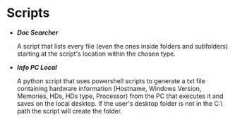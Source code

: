 # Scripts
* _**Doc Searcher**_

  A script that lists every file (even the ones inside folders and subfolders) starting at the script's location within the chosen type.

* _**Info PC Local**_

  A python script that uses powershell scripts to generate a txt file containing hardware information (Hostname, Windows Version, Memories, HDs, HDs type, Processor) from the PC that executes it and saves on the local desktop. If the user's desktop folder is not in the C:\ path the script will create the folder.

